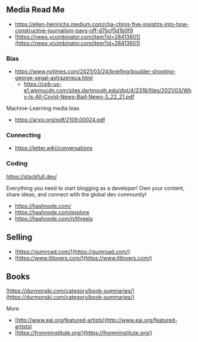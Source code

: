 ## Media Read Me

*   https://ellen-heinrichs.medium.com/cha-ching-five-insights-into-how-constructive-journalism-pays-off-d7bcf5d1b0f9
*   [https://news.ycombinator.com/item?id=28413601](https://news.ycombinator.com/item?id=28413601)

### Bias

*   https://www.nytimes.com/2021/03/24/briefing/boulder-shooting-george-segal-astrazeneca.html
    *   https://cpb-us-e1.wpmucdn.com/sites.dartmouth.edu/dist/4/2318/files/2021/03/Why-Is-All-Covid-News-Bad-News-3_22_21.pdf

Machine-Learning media bias

*   https://arxiv.org/pdf/2109.00024.pdf

### Connecting

*   https://letter.wiki/conversations

### Coding

https://stackfull.dev/

Everything you need to start blogging as a developer!
Own your content, share ideas, and
connect with the global dev community!

*   https://hashnode.com/
*   https://hashnode.com/explore
*   https://hashnode.com/n/threejs

## Selling

*   [https://gumroad.com/](https://gumroad.com/)
*   [https://www.litlovers.com/](https://www.litlovers.com/)

## Books

[https://durmonski.com/category/book-summaries/](https://durmonski.com/category/book-summaries/)

More

*   [http://www.eai.org/featured-artists](http://www.eai.org/featured-artists)
*   [https://fromminstitute.org/](https://fromminstitute.org/)